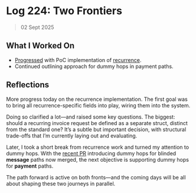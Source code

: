 # Log 224: Two Frontiers

> 02 Sept 2025

## What I Worked On

- [Progressed] with PoC implementation of [recurrence].
- Continued outlining approach for dummy hops in payment paths.

## Reflections

More progress today on the recurrence implementation. The first goal was to
bring all recurrence-specific fields into play, wiring them into the system.

Doing so clarified a lot—and raised some key questions. The biggest: should a
recurring invoice request be defined as a separate struct, distinct from the
standard one? It’s a subtle but important decision, with structural trade-offs
that I’m currently laying out and evaluating.

Later, I took a short break from recurrence work and turned my attention to
dummy hops. With the [recent PR] introducing dummy hops for blinded **message** paths
now merged, the next objective is supporting dummy hops for **payment** paths.

The path forward is active on both fronts—and the coming days will be all about
shaping these two journeys in parallel.

[Progressed]: https://github.com/shaavan/rust-lightning/commits/recurrence-02
[recurrence]: https://github.com/lightning/bolts/pull/1240
[recent PR]: https://github.com/lightningdevkit/rust-lightning/pull/3726
